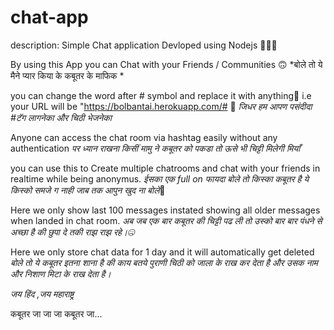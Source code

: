 # chat-app
description: Simple Chat application Devloped using Nodejs 👩‍💻🤖

By using this App you can Chat with  your Friends / Communities  🙃 
*बोले तो ये मैने प्यार किया के कबूतर के माफिक *

you can change the word after # symbol and replace it with anything🤩 i.e your URL will be "https://bolbantai.herokuapp.com/#<Randomchat room name> 💫
*जिधर हम आपण पसंदीदा #टॅग लागनेका और चिठी भेजनेका*

Anyone can access the chat room via hashtag easily without any authentication
*पर ध्यान राखना किसीं मामु ने कबूतर को पकडा तो ऊसे भी चिट्टी मिलेगी मियाँ*

you can use this to Create multiple chatrooms and chat with your friends in realtime while being anonymus. *ईसका एक full on फायदा बोले तो किस्का कबूतर है ये किस्को समजे ग नाही जाब तक आपुन खुद ना बोले*🤑

Here we only show last 100 messages instated showing all older messages when landed in chat room. *अब जब एक बार कबूतर की चिट्टी पढ ली तो उस्को बार बार पंधने से अच्छा है की छुपा दे तकी राझ राझ रहे।🤐*
 
Here we only store chat data for 1 day and it will automatically get deleted 
*बोले तो ये कबूतर इतना शाना  है की काय बतये पुराणी चिठी को जाला के राख कर देता है और उसक नाम और निशाण मिटा के राख देता है।*



_जय हिंद ,जय महाराष्ट्र_




कबूतर जा जा जा कबूतर जा...

